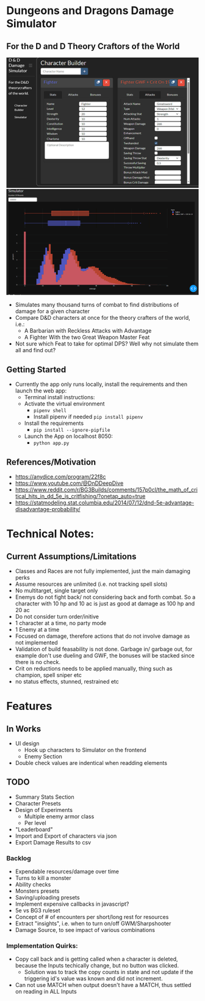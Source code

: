 # Dungeons and Dragons Damage Simulator

##  For the D and D Theory Craftors of the World
![Alt Text](assets/CharacterBuilder.PNG)
![Alt Text](assets/Simulator.PNG)

* Simulates many thousand turns of combat to find distributions of damage for a given character
* Compare D&D characters at once for the theory crafters of the world, i.e.:
    * A Barbarian with Reckless Attacks with Advantage
    * A Fighter With the two Great Weapon Master Feat
* Not sure which Feat to take for optimal DPS? Well why not simulate them all and find out?

## Getting Started
* Currently the app only runs locally, install the requirements and then launch the web app:
    * Terminal install instructions:
    * Activate the virtual environment
        * `pipenv shell`
        * Install pipenv if needed `pip install pipenv` 
    * Install the requirements
        * `pip install --ignore-pipfile`
    * Launch the App on localhost 8050:
        * `python app.py`


## References/Motivation ##
* https://anydice.com/program/22f8c
* https://www.youtube.com/@DnDDeepDive
* https://www.reddit.com/r/BG3Builds/comments/157p0cl/the_math_of_critical_hits_in_dd_5e_is_critfishing/?onetap_auto=true
* https://statmodeling.stat.columbia.edu/2014/07/12/dnd-5e-advantage-disadvantage-probability/

# Technical Notes:

## Current Assumptions/Limitations ##
* Classes and Races are not fully implemented, just the main damaging perks
* Assume resources are unlimited (i.e. not tracking spell slots)
* No multitarget, single target only
* Enemys do not fight back/ not considering back and forth combat. So a character with 10 hp and 10 ac is just as good at damage as 100 hp and 20 ac
* Do not consider turn order/initive
* 1 character at a time, no party mode
* 1 Enemy at a time
* Focused on damage, therefore actions that do not involve damage as not implemented
* Validation of build feasability is not done. Garbage in/ garbage out, for example don't use dueling and GWF, the bonuses will be stacked since there is no check. 
* Crit on reductions needs to be applied manually, thing such as champion, spell sniper etc
* no status effects, stunned, restrained etc

# Features

## In Works
* UI design
    * Hook up characters to Simulator on the frontend
    * Enemy Section
* Double check values are indentical when readding elements

## TODO
* Summary Stats Section
* Character Presets
* Design of Experiments
    * Multiple enemy armor class
    * Per level
* "Leaderboard"
* Import and Export of characters via json
* Export Damage Results to csv

### Backlog
* Expendable resources/damage over time
* Turns to kill a monster
* Ability checks
* Monsters presets
* Saving/uploading presets
* Implement expensive callbacks in javascript? 
* 5e vs BG3 ruleset
* Concept of # of encounters per short/long rest for resources
* Extract "insights", i.e. when to turn on/off GWM/Sharpshooter
* Damage Source, to see impact of various combinations

### Implementation Quirks:
* Copy call back and is getting called when a character is deleted, because the Inputs techically change, but no button was clicked. 
    * Solution was to track the copy counts in state and not update if the triggering id's value was known and did not increment.
* Can not use MATCH when output doesn't have a MATCH, thus settled on reading in ALL Inputs